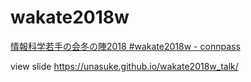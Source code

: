 # wakate2018w
[情報科学若手の会冬の陣2018 #wakate2018w - connpass](https://wakate.connpass.com/event/74427/)

view slide https://unasuke.github.io/wakate2018w_talk/
